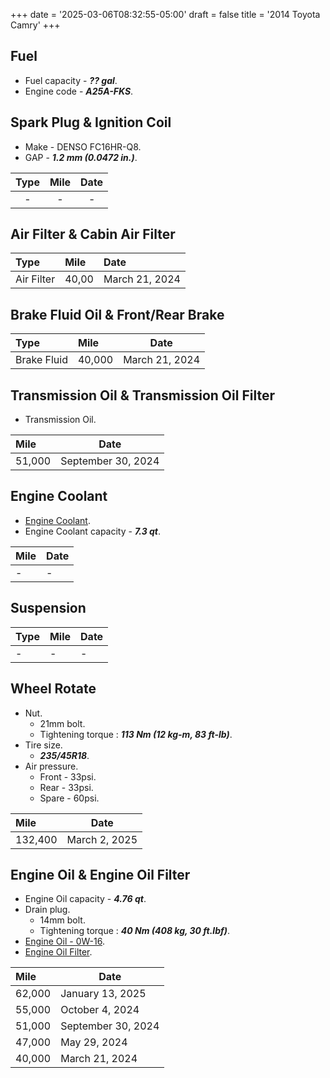 +++
date = '2025-03-06T08:32:55-05:00'
draft = false
title = '2014 Toyota Camry'
+++

## Fuel

- Fuel capacity - ***?? gal***.
- Engine code - ***A25A-FKS***.

## Spark Plug & Ignition Coil

- Make - DENSO FC16HR-Q8.
- GAP - ***1.2 mm (0.0472 in.)***.

| Type  | Mile  | Date  |
| :---: | :---: | :---: |
|   -   |   -   |   -   |

## Air Filter & Cabin Air Filter

| Type             | Mile    | Date             |
| :--------------- | :------ | :--------------- |
| Air Filter       | 40,00 | March 21, 2024   |

## Brake Fluid Oil & Front/Rear Brake

| Type        | Mile   | Date           |
| :---------- | :----- | -------------- |
| Brake Fluid | 40,000 | March 21, 2024 |

## Transmission Oil & Transmission Oil Filter

- Transmission Oil.

| Mile   | Date               |
| :----- | ------------------ |
| 51,000 | September 30, 2024 |

## Engine Coolant

- [Engine Coolant](https://www.walmart.com/ip/SUPER-TECH-AFC-ASIAN-BLUE-5050-PREDILUTED-1-GAL/3636570281).
- Engine Coolant capacity - ***7.3 qt***.

| Mile | Date |
| :--- | ---- |
| -    | -    |

## Suspension

| Type | Mile | Date |
| :--- | :--- | ---- |
| -    | -    | -    |

## Wheel Rotate

- Nut.
  - 21mm bolt.
  - Tightening torque : ***113 Nm (12 kg-m, 83 ft-lb)***.
- Tire size.
  - ***235/45R18***.
- Air pressure.
  - Front - 33psi.
  - Rear - 33psi.
  - Spare - 60psi.
 
| Mile    | Date          |
| :------ | ------------- |
| 132,400 | March 2, 2025 |

## Engine Oil & Engine Oil Filter

- Engine Oil capacity - ***4.76 qt***.
- Drain plug.
  - 14mm bolt.
  - Tightening torque : ***40 Nm (408 kg, 30 ft.lbf)***.
- [Engine Oil - 0W-16](https://www.walmart.com/ip/Mobil-1-Advanced-Fuel-Economy-Full-Synthetic-Motor-Oil-0W-16-5-Quart/747116534).
- [Engine Oil Filter](https://www.walmart.com/ip/SuperTech-10K-mile-Spin-on-Oil-Filter-ST4967-for-Daihatsu-Lexus-and-Toyota-Fits-select-2019-2023-TOYOTA-RAV4-2018-2023-TOYOTA-CAMRY/803714395).

| Mile   | Date               |
| :----- | ------------------ |
| 62,000 | January 13, 2025   |
| 55,000 | October 4, 2024    |
| 51,000 | September 30, 2024 |
| 47,000 | May 29, 2024       |
| 40,000 | March 21, 2024     |
